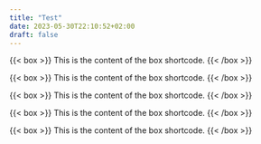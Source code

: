 ```yaml
---
title: "Test"
date: 2023-05-30T22:10:52+02:00
draft: false
---
```


{{< box >}}
This is the content of the box shortcode.
{{< /box >}}

{{< box >}}
This is the content of the box shortcode.
{{< /box >}}

{{< box >}}
This is the content of the box shortcode.
{{< /box >}}

{{< box >}}
This is the content of the box shortcode.
{{< /box >}}

{{< box >}}
This is the content of the box shortcode.
{{< /box >}}